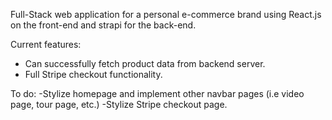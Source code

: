 Full-Stack web application for a personal e-commerce brand using React.js on the front-end and strapi for the back-end. 

Current features: 
- Can successfully fetch product data from backend server.
- Full Stripe checkout functionality.

To do:
-Stylize homepage and implement other navbar pages (i.e video page, tour page, etc.)
-Stylize Stripe checkout page. 
